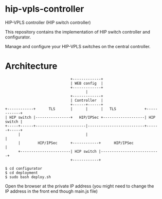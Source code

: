 # hip-vpls-controller
HIP-VPLS controller (HIP switch controller)

This repository contains the implementation of HIP switch controller and configurator.

Manage and configure your HIP-VPLS switches on the central controller.

# Architecture

```
                              +-------------+
                              | WEB config  |
                              +-------------+
                                     |
                              +-------------+
                              | Controller  |
                              +------+------+
+------------+      TLS       |      |      |   TLS             +------------+
| HIP switch |----------------+   HIP/IPSec +-------------------| HIP switch |
+-----+------+-----------------------|--------------------------+------+-----+
      |                              |                                 |
      |        HIP/IPSec      +------------+      HIP/IPSec            |
      +-----------------------| HIP switch |---------------------------+
                              +------------+
```

```
$ cd configurator
$ cd deployment
$ sudo bash deploy.sh
```

Open the browser at the private IP address (you might need to change the IP address in the front end though main.js file) 

